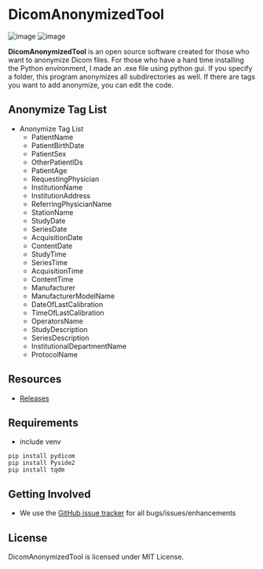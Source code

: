 # DicomAnonymizedTool

![image](https://user-images.githubusercontent.com/51704606/151294716-17b868a6-30b5-4ae9-bc78-f8153526b26b.png)
![image](https://user-images.githubusercontent.com/51704606/151297912-bd51bcbd-dff5-44b6-9222-23f4ec6d1ee8.png)

**DicomAnonymizedTool** is an open source software created for those who want to anonymize Dicom files. For those who have a hard time installing the Python environment, I made an .exe  file using python gui. If you specify a folder, this program anonymizes all subdirectories as well. If there are tags you want to add anonymize, you can edit the code.

## Anonymize Tag List 
* Anonymize Tag List
  * PatientName         
  * PatientBirthDate
  * PatientSex
  * OtherPatientIDs
  * PatientAge
  * RequestingPhysician
  * InstitutionName
  * InstitutionAddress
  * ReferringPhysicianName
  * StationName
  * StudyDate
  * SeriesDate
  * AcquisitionDate
  * ContentDate
  * StudyTime
  * SeriesTime
  * AcquisitionTime
  * ContentTime
  * Manufacturer
  * ManufacturerModelName
  * DateOfLastCalibration
  * TimeOfLastCalibration
  * OperatorsName
  * StudyDescription
  * SeriesDescription
  * InstitutionalDepartmentName
  * ProtocolName
  
## Resources

* [Releases](https://github.com/gywlsdms123/DicomAnonymizedTool/releases "DicomAnonymizeTool releases")

## Requirements
- include venv
```
pip install pydicom 
pip install Pyside2
pip install tqdm
```

## Getting Involved
* We use the <a href="../../issues">GitHub issue tracker</a> for all bugs/issues/enhancements

## License
DicomAnonymizedTool is licensed under MIT License.
